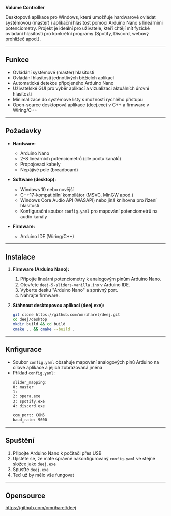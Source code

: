 **Volume Controller**  


Desktopová aplikace pro Windows, která umožňuje hardwarově ovládat systémovou (master) i aplikační hlasitost pomocí Arduino Nano s lineárními potenciometry. Projekt je ideální pro uživatele, kteří chtějí mít fyzické ovládání hlasitosti pro konkrétní programy (Spotify, Discord, webový prohlížeč apod.).

---

## Funkce

- Ovládání systémové (master) hlasitosti  
- Ovládání hlasitosti jednotlivých běžících aplikací  
- Automatická detekce připojeného Arduino Nano  
- Uživatelské GUI pro výběr aplikací a vizualizaci aktuálních úrovní hlasitosti  
- Minimalizace do systémové lišty s možností rychlého přístupu  
- Open-source desktopová aplikace (deej.exe) v C++ a firmware v Wiring/C++

---

## Požadavky

- **Hardware:**
  - Arduino Nano  
  - 2–8 lineárních potenciometrů (dle počtu kanálů)  
  - Propojovací kabely  
  - Nepájivé pole (breadboard)

- **Software (desktop):**
  - Windows 10 nebo novější  
  - C++17-kompatibilní kompilátor (MSVC, MinGW apod.)  
  - Windows Core Audio API (WASAPI) nebo jiná knihovna pro řízení hlasitosti  
  - Konfigurační soubor `config.yaml` pro mapování potenciometrů na audio kanály

- **Firmware:**
  - Arduino IDE (Wiring/C++)

---

## Instalace

1. **Firmware (Arduino Nano):**  
   1. Připojte lineární potenciometry k analogovým pinům Arduino Nano.  
   2. Otevřete `deej-5-sliders-vanilla.ino` v Arduino IDE.  
   3. Vyberte desku "Arduino Nano" a správný port.  
   4. Nahrajte firmware.

2. **Stáhnout desktopovou aplikaci (deej.exe):**  
   ```bash
   git clone https://github.com/omriharel/deej.git
   cd deej/desktop
   mkdir build && cd build
   cmake .. && cmake --build .

---   

## Knfigurace

- Soubor `config.yaml` obsahuje mapování analogových pinů Arduino na cílové aplikace a jejich zobrazovaná jména
- Příklad `config.yaml`:
  ```bash
  slider_mapping:
  0: master
  1: 
  2: opera.exe
  3: spotify.exe
  4: discord.exe

  com_port: COM5
  baud_rate: 9600

---

## Spuštění

  1. Připojte Arduino Nano k počítači přes USB
  2. Ujistěte se, že máte správně nakonfigurovaný `config.yaml` ve stejné složce jako `deej.exe`
  3. Spusťte `deej.exe`
  4. Teď už by mělo vše fungovat

---

## Opensource
  
 https://github.com/omriharel/deej
  

